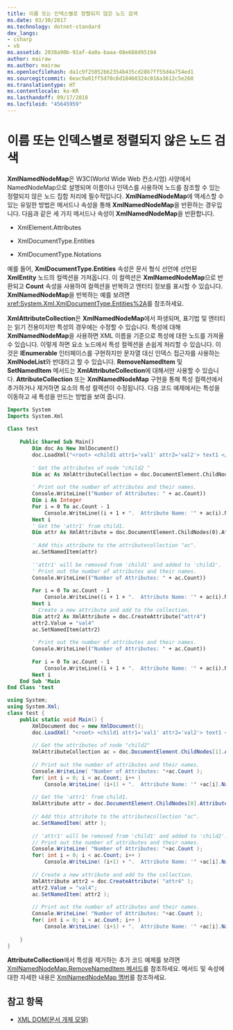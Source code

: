 ```yaml
---
title: 이름 또는 인덱스별로 정렬되지 않은 노드 검색
ms.date: 03/30/2017
ms.technology: dotnet-standard
dev_langs:
- csharp
- vb
ms.assetid: 2038a90b-92af-4a0a-baaa-08e688d95194
author: mairaw
ms.author: mairaw
ms.openlocfilehash: da1c9f25052bb2354b435cd28b7ff55d4a754ed1
ms.sourcegitcommit: 6eac9a01ff5d70c6d18460324c016a3612c5e268
ms.translationtype: HT
ms.contentlocale: ko-KR
ms.lasthandoff: 09/17/2018
ms.locfileid: "45645959"
---
```

# <a name="unordered-node-retrieval-by-name-or-index"></a>이름 또는 인덱스별로 정렬되지 않은 노드 검색
**XmlNamedNodeMap**은 W3C(World Wide Web 컨소시엄) 사양에서 NamedNodeMap으로 설명되며 이름이나 인덱스를 사용하여 노드를 참조할 수 있는 정렬되지 않은 노드 집합 처리에 필수적입니다. **XmlNamedNodeMap**에 액세스할 수 있는 유일한 방법은 메서드나 속성을 통해 **XmlNamedNodeMap**을 반환하는 경우입니다. 다음과 같은 세 가지 메서드나 속성이 **XmlNamedNodeMap**을 반환합니다.  
  
-   XmlElement.Attributes  
  
-   XmlDocumentType.Entities  
  
-   XmlDocumentType.Notations  
  
 예를 들어, **XmlDocumentType.Entities** 속성은 문서 형식 선언에 선언된 **XmlEntity** 노드의 컬렉션을 가져옵니다. 이 컬렉션은 **XmlNamedNodeMap**으로 반환되고 **Count** 속성을 사용하여 컬렉션을 반복하고 엔터티 정보를 표시할 수 있습니다. **XmlNamedNodeMap**을 반복하는 예를 보려면 <xref:System.Xml.XmlDocumentType.Entities%2A>를 참조하세요.  
  
 **XmlAttributeCollection**은 **XmlNamedNodeMap**에서 파생되며, 표기법 및 엔터티는 읽기 전용이지만 특성의 경우에는 수정할 수 있습니다. 특성에 대해 **XmlNamedNodeMap**을 사용하면 XML 이름을 기준으로 특성에 대한 노드를 가져올 수 있습니다. 이렇게 하면 요소 노드에서 특성 컬렉션을 손쉽게 처리할 수 있습니다. 이것은 **IEnumerable** 인터페이스를 구현하지만 문자열 대신 인덱스 접근자를 사용하는 **XmlNodeList**와 반대라고 할 수 있습니다. **RemoveNamedItem** 및 **SetNamedItem** 메서드는 **XmlAttributeCollection**에 대해서만 사용할 수 있습니다. **AttributeCollection** 또는 **XmlNamedNodeMap** 구현을 통해 특성 컬렉션에서 추가하거나 제거하면 요소의 특성 컬렉션이 수정됩니다. 다음 코드 예제에서는 특성을 이동하고 새 특성을 만드는 방법을 보여 줍니다.  
  
```vb  
Imports System  
Imports System.Xml  
  
Class test  
  
    Public Shared Sub Main()  
        Dim doc As New XmlDocument()  
        doc.LoadXml("<root> <child1 attr1='val1' attr2='val2'> text1 </child1> <child2 attr3='val3'> text2 </child2> </root> ")  
  
        ' Get the attributes of node "child2 "  
        Dim ac As XmlAttributeCollection = doc.DocumentElement.ChildNodes(1).Attributes  
  
        ' Print out the number of attributes and their names.  
        Console.WriteLine(("Number of Attributes: " + ac.Count))  
        Dim i As Integer  
        For i = 0 To ac.Count - 1  
            Console.WriteLine((i + 1 + ".  Attribute Name: '" + ac(i).Name + "'  Attribute Value:  '" + ac(i).Value + "'"))  
        Next i  
        ' Get the 'attr1' from child1.  
        Dim attr As XmlAttribute = doc.DocumentElement.ChildNodes(0).Attributes(0)  
  
        ' Add this attribute to the attributecollection "ac".  
        ac.SetNamedItem(attr)  
  
        ''attr1' will be removed from 'child1' and added to 'child2'.  
        ' Print out the number of attributes and their names.  
        Console.WriteLine(("Number of Attributes: " + ac.Count))  
  
        For i = 0 To ac.Count - 1  
            Console.WriteLine((i + 1 + ".  Attribute Name: '" + ac(i).Name + "'  Attribute Value:  '" + ac(i).Value + "'"))  
        Next i  
        ' Create a new attribute and add to the collection.  
        Dim attr2 As XmlAttribute = doc.CreateAttribute("attr4")  
        attr2.Value = "val4"  
        ac.SetNamedItem(attr2)  
  
        ' Print out the number of attributes and their names.  
        Console.WriteLine(("Number of Attributes: " + ac.Count))  
  
        For i = 0 To ac.Count - 1  
            Console.WriteLine((i + 1 + ".  Attribute Name: '" + ac(i).Name + "'  Attribute Value:  '" + ac(i).Value + "'"))  
        Next i  
    End Sub 'Main  
End Class 'test  
```  
  
```csharp  
using System;  
using System.Xml;  
class test {  
    public static void Main() {  
        XmlDocument doc = new XmlDocument();  
        doc.LoadXml( "<root> <child1 attr1='val1' attr2='val2'> text1 </child1> <child2 attr3='val3'> text2 </child2> </root> " );  
  
        // Get the attributes of node "child2"  
        XmlAttributeCollection ac = doc.DocumentElement.ChildNodes[1].Attributes;  
  
        // Print out the number of attributes and their names.  
        Console.WriteLine( "Number of Attributes: "+ac.Count );  
        for( int i = 0; i < ac.Count; i++ )  
            Console.WriteLine( (i+1) + ".  Attribute Name: '" +ac[i].Name+ "'  Attribute Value:  '"+ ac[i].Value +"'" );   
  
        // Get the 'attr1' from child1.  
        XmlAttribute attr = doc.DocumentElement.ChildNodes[0].Attributes[0];  
  
        // Add this attribute to the attributecollection "ac".  
        ac.SetNamedItem( attr );  
  
        // 'attr1' will be removed from 'child1' and added to 'child2'.  
        // Print out the number of attributes and their names.  
        Console.WriteLine( "Number of Attributes: "+ac.Count );          
        for( int i = 0; i < ac.Count; i++ )  
            Console.WriteLine( (i+1) + ".  Attribute Name: '" +ac[i].Name+ "'  Attribute Value:  '"+ ac[i].Value +"'" );   
  
        // Create a new attribute and add to the collection.  
        XmlAttribute attr2 = doc.CreateAttribute( "attr4" );  
        attr2.Value = "val4";  
        ac.SetNamedItem( attr2 );  
  
        // Print out the number of attributes and their names.  
        Console.WriteLine( "Number of Attributes: "+ac.Count );          
        for( int i = 0; i < ac.Count; i++ )  
            Console.WriteLine( (i+1) + ".  Attribute Name: '" +ac[i].Name+ "'  Attribute Value:  '"+ ac[i].Value +"'" );           
  
    }  
}  
```  
  
 **AttributeCollection**에서 특성을 제거하는 추가 코드 예제를 보려면 [XmlNamedNodeMap.RemoveNamedItem 메서드](Overload:System.Xml.XmlNamedNodeMap.RemoveNamedItem)를 참조하세요. 메서드 및 속성에 대한 자세한 내용은 [XmlNamedNodeMap 멤버](AllMembers.T:System.Xml.XmlNamedNodeMap)를 참조하세요.  
  
## <a name="see-also"></a>참고 항목

- [XML DOM(문서 개체 모델)](../../../../docs/standard/data/xml/xml-document-object-model-dom.md)
